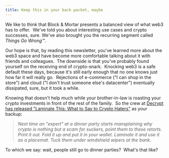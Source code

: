 ```yaml
---
title: Keep this in your back pocket, maybe
---
```

We like to think that Block & Mortar presents a balanced view of what web3 has to offer.  We've told you about interesting use cases and crypto successes, sure. We've also brought you the recurring segment called _Things Go Wrong™_. 

Our hope is that, by reading this newsletter, you've learned more about the web3 space and have become more comfortable talking about it with friends and colleagues.  The downside is that you've probably found yourself on the receiving end of crypto-snark.  Knocking web3 is a safe default these days, because it's still early enough that no one knows just how far it will really go.  Rejections of e-commerce ("I can shop in the store") and cloud ("I don't trust someone else's datacenter") eventually dissipated, sure, but it took a while. 

Knowing that doesn't help much while your brother-in-law is roasting your crypto investments in front of the rest of the family.  So the crew at [Decrypt has released "Laminate This: What to Say to Crypto Haters"](https://decrypt.co/101448/laminate-this-what-to-say-to-crypto-haters) as your backup:

> _Next time an "expert" at a dinner party starts mansplaining why crypto is nothing but a scam for suckers, point them to these retorts. Print it out. Fold it up and put it in your wallet. Laminate it and use it as a placemat. Tuck them under windshield wipers at the bank._

To which we say: wait, people still go to dinner parties?  What's that like?